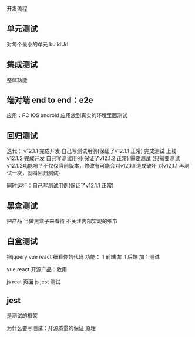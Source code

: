开发流程
## 单元测试
对每个最小的单元
buildUrl

## 集成测试
整体功能

## 端对端  end to end：e2e
应用：PC  IOS  android
应用放到真实的环境里面测试

## 回归测试
迭代：
v12.1.1 完成开发 自己写测试用例(保证了v12.1.1 正常) 完成测试  上线
v12.1.2 完成开发 自己写测试用例(保证了v12.1.2 正常) 需要测试 (只需要测试v12.1.2功能吗？不仅仅当前版本，修改有可能会对v12.1.1 造成破坏  对v12.1.1 再测试一次，就叫回归测试)

同时运行：自己写测试用例(保证了v12.1.1 正常)

## 黑盒测试
把产品 当做黑盒子来看待  不关注内部实现的细节

## 白盒测试
把jquery vue react 细看你的代码
功能：
1 前端 加 1 后端 加 1 测试

vue react 开源产品：敢用

js reat 页面
js jest 测试

## jest
是测试的框架

为什么要写测试：开源质量的保证
原理